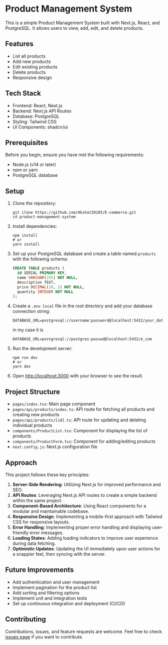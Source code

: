 # Product Management System

This is a simple Product Management System built with Next.js, React, and PostgreSQL. It allows users to view, add, edit, and delete products.

## Features

- List all products
- Add new products
- Edit existing products
- Delete products
- Responsive design

## Tech Stack

- Frontend: React, Next.js
- Backend: Next.js API Routes
- Database: PostgreSQL
- Styling: Tailwind CSS
- UI Components: shadcn/ui

## Prerequisites

Before you begin, ensure you have met the following requirements:

- Node.js (v14 or later)
- npm or yarn
- PostgreSQL database

## Setup

1. Clone the repository:
   ```
   git clone https://github.com/Akshat20105/E-commerce.git
   cd product-management-system
   ```

2. Install dependencies:
   ```
   npm install
   # or
   yarn install
   ```

3. Set up your PostgreSQL database and create a table named `products` with the following schema:
   ```sql
   CREATE TABLE products (
     id SERIAL PRIMARY KEY,
     name VARCHAR(255) NOT NULL,
     description TEXT,
     price DECIMAL(10, 2) NOT NULL,
     quantity INTEGER NOT NULL
   );
   ```

4. Create a `.env.local` file in the root directory and add your database connection string:
   ```
   DATABASE_URL=postgresql://username:password@localhost:5432/your_database_name
   ```
   in my case it is
   ```
   DATABASE_URL=postgresql://postgres:passwd@localhost:5432/e_com   
   ```

5. Run the development server:
   ```
   npm run dev
   # or
   yarn dev
   ```

6. Open [http://localhost:3000](http://localhost:3000) with your browser to see the result.

## Project Structure

- `pages/index.tsx`: Main page component
- `pages/api/products/index.ts`: API route for fetching all products and creating new products
- `pages/api/products/[id].ts`: API route for updating and deleting individual products
- `components/ProductList.tsx`: Component for displaying the list of products
- `components/ProductForm.tsx`: Component for adding/editing products
- `next.config.js`: Next.js configuration file

## Approach

This project follows these key principles:

1. **Server-Side Rendering**: Utilizing Next.js for improved performance and SEO.
2. **API Routes**: Leveraging Next.js API routes to create a simple backend within the same project.
3. **Component-Based Architecture**: Using React components for a modular and maintainable codebase.
4. **Responsive Design**: Implementing a mobile-first approach with Tailwind CSS for responsive layouts.
5. **Error Handling**: Implementing proper error handling and displaying user-friendly error messages.
6. **Loading States**: Adding loading indicators to improve user experience during data fetching.
7. **Optimistic Updates**: Updating the UI immediately upon user actions for a snappier feel, then syncing with the server.

## Future Improvements

- Add authentication and user management
- Implement pagination for the product list
- Add sorting and filtering options
- Implement unit and integration tests
- Set up continuous integration and deployment (CI/CD)

## Contributing

Contributions, issues, and feature requests are welcome. Feel free to check [issues page](https://github.com/Akshat20105/E-commerce.git/issues) if you want to contribute.
